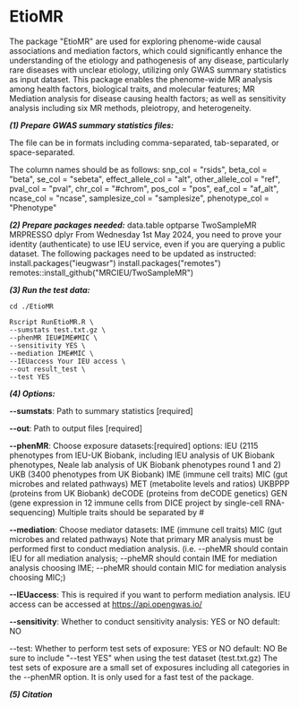 # EtioMR
The package "EtioMR" are used for exploring phenome-wide causal associations and mediation factors, which could significantly enhance the understanding of the etiology and pathogenesis of any disease, particularly rare diseases with unclear etiology, utilizing only GWAS summary statistics as input dataset. This package enables the phenome-wide MR analysis among health factors, biological traits, and molecular features; MR Mediation analysis for disease causing health factors; as well as sensitivity analysis including six MR methods, pleiotropy, and heterogeneity.

***(1) Prepare GWAS summary statistics files:***

The file can be in formats including comma-separated, tab-separated, or space-separated. 

The column names should be as follows:
snp_col = "rsids",
beta_col = "beta",
se_col = "sebeta",
effect_allele_col = "alt",
other_allele_col = "ref",
pval_col = "pval",
chr_col = "#chrom",
pos_col = "pos",
eaf_col = "af_alt",
ncase_col = "ncase",
samplesize_col = "samplesize",
phenotype_col = "Phenotype"

***(2) Prepare packages needed:***
data.table
optparse
TwoSampleMR
MRPRESSO
dplyr
From Wednesday 1st May 2024, you need to prove your identity (authenticate) to use IEU service, even if you are querying a public dataset.
The following packages need to be updated as instructed:
install.packages("ieugwasr")
install.packages("remotes")
remotes::install_github("MRCIEU/TwoSampleMR")

***(3) Run the test data:***
```
cd ./EtioMR

Rscript RunEtioMR.R \
--sumstats test.txt.gz \
--phenMR IEU#IME#MIC \
--sensitivity YES \
--mediation IME#MIC \
--IEUaccess Your IEU access \
--out result_test \
--test YES
```

***(4) Options:***

**--sumstats**: Path to summary statistics [required]

**--out**: Path to output files [required]

**--phenMR**: Choose exposure datasets:[required]
options:
IEU (2115 phenotypes from IEU-UK Biobank, including IEU analysis of UK Biobank phenotypes, Neale lab analysis of UK Biobank phenotypes round 1 and 2)
UKB (3400 phenotypes from UK Biobank)
IME (immune cell traits)
MIC (gut microbes and related pathways)
MET (metabolite levels and ratios)
UKBPPP (proteins from UK Biobank)
deCODE (proteins from deCODE genetics)
GEN (gene expression in 12 immune cells from DICE project by single-cell RNA-sequencing)
Multiple traits should be separated by # 

**--mediation**: Choose mediator datasets:
IME (immune cell traits)
MIC (gut microbes and related pathways)
Note that primary MR analysis must be performed first to conduct mediation analysis.
(i.e. --pheMR should contain IEU for all mediation analysis; --pheMR should contain IME for mediation analysis choosing IME; --pheMR should contain MIC for mediation analysis choosing MIC;)

**--IEUaccess**: This is required if you want to perform mediation analysis.
IEU access can be accessed at https://api.opengwas.io/

**--sensitivity**: Whether to conduct sensitivity analysis: YES or NO
default: NO

--test: Whether to perform test sets of exposure: YES or NO
default: NO
Be sure to include "--test YES" when using the test dataset (test.txt.gz)
The test sets of exposure are a small set of exposures including all categories in the --phenMR option. It is only used for a fast test of the package.

***(5) Citation***

